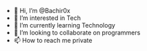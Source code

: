 - 👋 Hi, I’m @Bachir0x
- 👀 I’m interested in Tech
- 🌱 I’m currently learning Technology
- 💞️ I’m looking to collaborate on programmers
- 📫 How to reach me private

<!---
Bachir0x/Bachir0x is a ✨ special ✨ repository because its `README.md` (this file) appears on your GitHub profile.
You can click the Preview link to take a look at your changes.
--->
